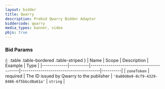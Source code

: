 ```yaml
---
layout: bidder
title: Qwarry
description: Prebid Qwarry Bidder Adaptor
biddercode: qwarry
media_types: banner, video
pbjs: true
---
```




### Bid Params

{: .table .table-bordered .table-striped }
| Name        | Scope    | Description                              | Example                                | Type     |
|-------------|----------|------------------------------------------|----------------------------------------|----------|
| `zoneToken` | required | The ID issued by Qwarry to the publisher | `'8a80d8e9-0cf9-4329-8486-6f5bbcd8a61a'` | `string` |
